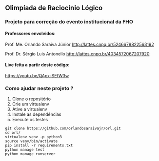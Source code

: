 ## Olimpíada de Raciocínio Lógico

### Projeto para correção do evento institucional da FHO 

#### Professores envolvidos:

Prof. Me. Orlando Saraiva Júnior
 http://lattes.cnpq.br/5246678822563192

Prof. Dr. Sérgio Luis Antonello
 http://lattes.cnpq.br/4034572067207920


#### Live feita a partir deste código:

https://youtu.be/QApx-SEfW3w

### Como ajudar neste projeto ?

1. Clone o repositório
2. Crie um virtualenv
3. Ative a virtualenv
4. Instale as dependências
5. Execute os testes

```console
git clone https://github.com/orlandosaraivajr/orl.git
cd orl/
virtualenv venv -p python3
source venv/bin/activate
pip install -r requirements.txt
python manage test
python manage runserver
```

